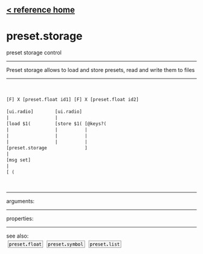 [< reference home](index.html)
---

# preset.storage


preset storage control

---

Preset storage allows to load and store presets, read and write them to
            files
<br>


---


```


[F] X [preset.float id1] [F] X [preset.float id2]

[ui.radio]        [ui.radio]
|                 |
[load $1(         [store $1( [@keys?(
|                 |          |
|                 |          |
|                 |          |
[preset.storage              ]
|
[msg set]
|
[ (

            
```

---
arguments:


---
properties:


---
see also:<br>
[![preset.float](img/object_preset.float.png)](preset.float.html)
[![preset.symbol](img/object_preset.symbol.png)](preset.symbol.html)
[![preset.list](img/object_preset.list.png)](preset.list.html)
